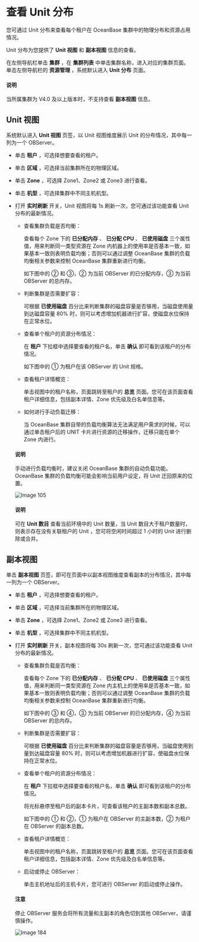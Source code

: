 # 查看 Unit 分布

您可通过 Unit 分布来查看每个租户在 OceanBase 集群中的物理分布和资源占用情况。

Unit 分布为您提供了 **Unit 视图** 和 **副本视图** 信息的查看。

在左侧导航栏单击 **集群** ，在 **集群列表** 中单击集群名称，进入对应的集群页面。单击左侧导航栏的 **资源管理** ，系统默认进入 **Unit 分布** 页面。

  <main id="notice" type='explain'>
    <h4>说明</h4>
    <p>当所属集群为 V4.0 及以上版本时，不支持查看 <strong>副本视图</strong> 信息。</p>
  </main>

## Unit 视图

系统默认进入 **Unit 视图** 页签，以 Unit 视图维度展示 Unit 的分布情况，其中每一列为一个 OBServer。

* 单击 **租户** ，可选择想要查看的租户。

* 单击 **区域** ，可选择当前集群所在的物理区域。

* 单击 **Zone** ，可选择 Zone1、Zone2 或 Zone3 进行查看。

* 单击 **机型** ，可选择集群中不同主机机型。

* 打开 **实时刷新** 开关，Unit 视图将每 1s 刷新一次，您可通过该功能查看 Unit 分布的最新情况。

  * 查看集群负载是否均衡：

    查看每个 Zone 下的 **已分配内存** 、 **已分配 CPU** 、 **已使用磁盘** 三个属性值，用来判断同一类型资源在 Zone 内机器上的使用率是否基本一致，如果基本一致则表明负载均衡；否则可以通过调整 OceanBase 集群的负载均衡相关参数来控制 OceanBase 集群重新进行均衡。

    如下图中的 ② 和 ③，② 为当前 OBServer 的已分配内存，③ 为当前 OBServer 的总内存。

  * 判断集群是否需要扩容：

    可根据 **已使用磁盘** 百分比来判断集群的磁盘容量是否够用，当磁盘使用量到达磁盘容量 80% 时，则可以考虑增加机器进行扩容，使磁盘水位保持在正常水位。

  * 查看单个租户的资源分布情况：

    在 **租户** 下拉框中选择要查看的租户名，单击 **确认** 即可看到该租户的分布情况。

    如下图中的 ① 为租户在该 OBServer 的 Unit 规格。

  * 查看租户详情概览：

    单击视图中的租户名称，页面跳转至租户的 **总览** 页面。您可在该页面查看租户详细信息，包括副本详情、Zone 优先级及白名单信息等。

  * 如何进行手动负载迁移：

    当 OceanBase 集群自带的负载均衡算法无法满足用户需求的时候，可以通过单击租户后的 UNIT 卡片进行资源的迁移操作，迁移只能在单个 Zone 内进行。

  <main id="notice" type='explain'>
    <h4>说明</h4>
    <p>手动进行负载均衡时，建议关闭 OceanBase 集群的自动负载功能。OceanBase 集群的负载均衡可能会影响当前用户设定，将 Unit 迁回原来的位置。</p>
  </main>

  ![Image 105](https://help-static-aliyun-doc.aliyuncs.com/assets/img/zh-CN/7548099461/p429942.png)
  
  <main id="notice" type='explain'>
    <h4>说明</h4>
    <p>可在 <strong>Unit 数目</strong> 查看当前环境中的 Unit 数量，当 Unit 数目大于租户数量时，则表示存在没有关联租户的 Unit ，您可将空闲时间超过 1 小时的 Unit 进行删除或合并。</p>
  </main>

## 副本视图

单击 **副本视图** 页签，即可在页面中以副本视图维度查看副本的分布情况，其中每一列为一个 OBServer。

* 单击 **租户** ，可选择想要查看的租户。

* 单击 **区域** ，可选择当前集群所在的物理区域。

* 单击 **Zone** ，可选择 Zone1、Zone2 或 Zone3 进行查看。

* 单击 **机型** ，可选择集群中不同主机机型。

* 打开 **实时刷新** 开关，副本视图将每 30s 刷新一次，您可通过该功能查看 Unit 分布的最新情况。

  * 查看集群负载是否均衡：

    查看每个 Zone 下的 **已分配内存** 、 **已分配 CPU** 、 **已使用磁盘** 三个属性值，用来判断同一类型资源在 Zone 内主机上的使用率是否基本一致，如果基本一致则表明负载均衡；否则可以通过调整 OceanBase 集群的负载均衡相关参数来控制 OceanBase 集群重新进行均衡。

    如下图中的 ③ 和 ④，③ 为当前 OBServer 的已分配内存，④ 为当前 OBServer 的总内存。

  * 判断集群是否需要扩容：

    可根据 **已使用磁盘** 百分比来判断集群的磁盘容量是否够用，当磁盘使用到量到达磁盘容量 80% 时，则可以考虑增加机器进行扩容，使磁盘水位保持在正常水位。

  * 查看单个租户的资源分布情况：

    在 **租户** 下拉框中选择要查看的租户名，单击 **确认** 即可看到该租户的分布情况。

    将光标悬停至租户后的副本卡片，可查看该租户的主副本数和副本总数。

    如下图中的 ① 和 ②，① 为租户在 OBServer 的主副本数，② 为租户在 OBServer 的副本总数。

  * 查看租户详情概览：

    单击视图中的租户名称，页面跳转至租户的 **总览** 页面。您可在该页面查看租户详细信息，包括副本详情、Zone 优先级及白名单信息等。

  * 启动或停止 OBServer：

    单击主机地址后的主机卡片，您可进行 OBServer 的启动或停止操作。

  <main id="notice" type='notice'>
    <h4>注意</h4>
    <p>停止 OBServer 服务会将所有流量和主副本的角色切到其他 OBServer，请谨慎操作。</p>
  </main>

  ![Image 184](https://help-static-aliyun-doc.aliyuncs.com/assets/img/zh-CN/7548099461/p429893.png)
  
